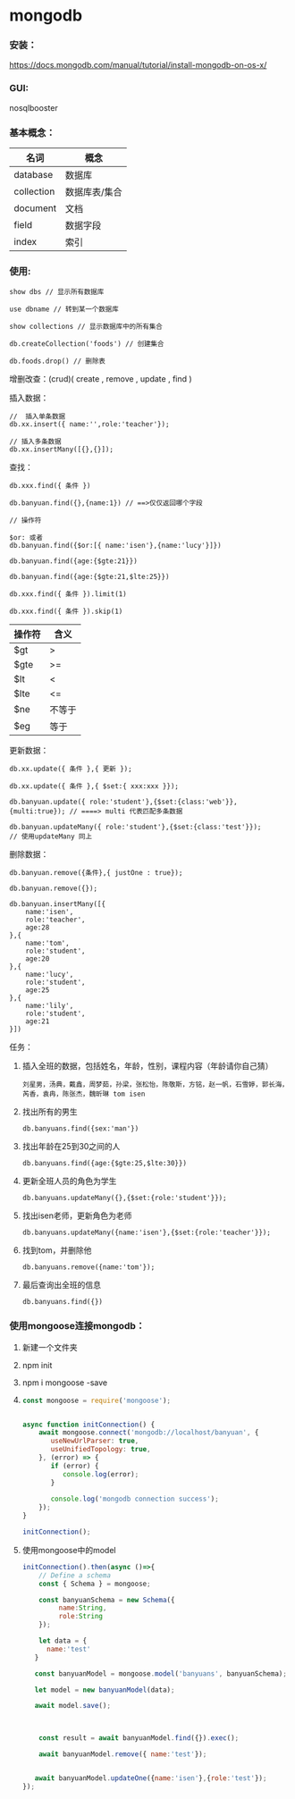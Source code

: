 # mongodb



### 安装：

https://docs.mongodb.com/manual/tutorial/install-mongodb-on-os-x/



### GUI:

nosqlbooster



### 基本概念：

| 名词       | 概念          |
| ---------- | ------------- |
| database   | 数据库        |
| collection | 数据库表/集合 |
| document   | 文档          |
| field      | 数据字段      |
| index      | 索引          |



### 使用:

```shell
show dbs // 显示所有数据库

use dbname // 转到某一个数据库

show collections // 显示数据库中的所有集合

db.createCollection('foods') // 创建集合

db.foods.drop() // 删除表
```



增删改查：(crud)( create , remove , update , find  )

插入数据：

```
//  插入单条数据
db.xx.insert({ name:'',role:'teacher'});

// 插入多条数据
db.xx.insertMany([{},{}]);
```



查找：

```
db.xxx.find({ 条件 })

db.banyuan.find({},{name:1}) // ==>仅仅返回哪个字段

// 操作符

$or: 或者
db.banyuan.find({$or:[{ name:'isen'},{name:'lucy'}]})

db.banyuan.find({age:{$gte:21}})

db.banyuan.find({age:{$gte:21,$lte:25}})

db.xxx.find({ 条件 }).limit(1)

db.xxx.find({ 条件 }).skip(1)

```



| **操作符** | **含义** |
| ---------- | -------- |
| $gt        | >        |
| $gte       | >=       |
| $lt        | <        |
| $lte       | <=       |
| $ne        | 不等于   |
| $eg        | 等于     |

更新数据：

```
db.xx.update({ 条件 },{ 更新 });

db.xx.update({ 条件 },{ $set:{ xxx:xxx }});

db.banyuan.update({ role:'student'},{$set:{class:'web'}},{multi:true}); // ====> multi 代表匹配多条数据

db.banyuan.updateMany({ role:'student'},{$set:{class:'test'}});
// 使用updateMany 同上
```

删除数据：

```
db.banyuan.remove({条件},{ justOne : true});

db.banyuan.remove({});
```





```
db.banyuan.insertMany([{
    name:'isen',
    role:'teacher',
    age:28
},{
    name:'tom',
    role:'student',
    age:20
},{
    name:'lucy',
    role:'student',
    age:25
},{
    name:'lily',
    role:'student',
    age:21
}])
```

任务：

1. 插入全班的数据，包括姓名，年龄，性别，课程内容（年龄请你自己猜）

   ```
   刘星男，汤典，戴鑫，周梦茹，孙梁，张松怡，陈敬斯，方铭，赵一帆，石雪婷，郭长海，芮香，袁冉，陈张杰，魏昕琳 tom isen
   ```

2. 找出所有的男生

   ```
   db.banyuans.find({sex:'man'})
   ```

   

3. 找出年龄在25到30之间的人

   ```
   db.banyuans.find({age:{$gte:25,$lte:30}})
   ```

   

4. 更新全班人员的角色为学生

   ```
   db.banyuans.updateMany({},{$set:{role:'student'}});
   ```

   

5. 找出isen老师，更新角色为老师

   ```
   db.banyuans.updateMany({name:'isen'},{$set:{role:'teacher'}});
   ```

   

6. 找到tom，并删除他

   ```
   db.banyuans.remove({name:'tom'});
   ```

   

7. 最后查询出全班的信息

   ```
   db.banyuans.find({})
   ```

   



### 使用mongoose连接mongodb：

1. 新建一个文件夹

2. npm init

3. npm i  mongoose -save

4. ```js
   const mongoose = require('mongoose');
   
   
   async function initConnection() {
       await mongoose.connect('mongodb://localhost/banyuan', {
          useNewUrlParser: true,
          useUnifiedTopology: true,
       }, (error) => {
          if (error) {
             console.log(error);
          }
    
          console.log('mongodb connection success');
       });
   }
   
   initConnection();
   ```

5. 使用mongoose中的model

   ```js
   initConnection().then(async ()=>{
       // Define a schema
       const { Schema } = mongoose;
   
       const banyuanSchema = new Schema({
            name:String,
            role:String
       });
   
       let data = {
         name:'test'
      }
   
      const banyuanModel = mongoose.model('banyuans', banyuanSchema);
   
      let model = new banyuanModel(data);
   
      await model.save();
   
       
   
       const result = await banyuanModel.find({}).exec();
   
       await banyuanModel.remove({ name:'test'});
   
   
      await banyuanModel.updateOne({name:'isen'},{role:'test'});
   });
   ```

   